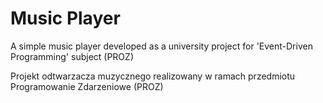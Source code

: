 # Music Player
A simple music player developed as a university project for 'Event-Driven Programming' subject (PROZ)

Projekt odtwarzacza muzycznego realizowany w ramach przedmiotu Programowanie Zdarzeniowe (PROZ)

